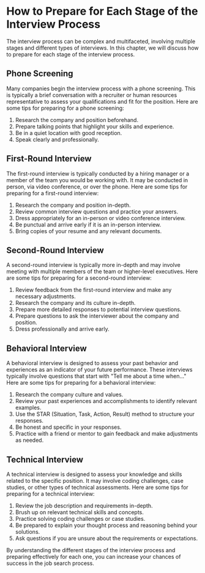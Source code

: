 How to Prepare for Each Stage of the Interview Process
======================================================================================================

The interview process can be complex and multifaceted, involving multiple stages and different types of interviews. In this chapter, we will discuss how to prepare for each stage of the interview process.

Phone Screening
---------------

Many companies begin the interview process with a phone screening. This is typically a brief conversation with a recruiter or human resources representative to assess your qualifications and fit for the position. Here are some tips for preparing for a phone screening:

1. Research the company and position beforehand.
2. Prepare talking points that highlight your skills and experience.
3. Be in a quiet location with good reception.
4. Speak clearly and professionally.

First-Round Interview
---------------------

The first-round interview is typically conducted by a hiring manager or a member of the team you would be working with. It may be conducted in person, via video conference, or over the phone. Here are some tips for preparing for a first-round interview:

1. Research the company and position in-depth.
2. Review common interview questions and practice your answers.
3. Dress appropriately for an in-person or video conference interview.
4. Be punctual and arrive early if it is an in-person interview.
5. Bring copies of your resume and any relevant documents.

Second-Round Interview
----------------------

A second-round interview is typically more in-depth and may involve meeting with multiple members of the team or higher-level executives. Here are some tips for preparing for a second-round interview:

1. Review feedback from the first-round interview and make any necessary adjustments.
2. Research the company and its culture in-depth.
3. Prepare more detailed responses to potential interview questions.
4. Prepare questions to ask the interviewer about the company and position.
5. Dress professionally and arrive early.

Behavioral Interview
--------------------

A behavioral interview is designed to assess your past behavior and experiences as an indicator of your future performance. These interviews typically involve questions that start with "Tell me about a time when..." Here are some tips for preparing for a behavioral interview:

1. Research the company culture and values.
2. Review your past experiences and accomplishments to identify relevant examples.
3. Use the STAR (Situation, Task, Action, Result) method to structure your responses.
4. Be honest and specific in your responses.
5. Practice with a friend or mentor to gain feedback and make adjustments as needed.

Technical Interview
-------------------

A technical interview is designed to assess your knowledge and skills related to the specific position. It may involve coding challenges, case studies, or other types of technical assessments. Here are some tips for preparing for a technical interview:

1. Review the job description and requirements in-depth.
2. Brush up on relevant technical skills and concepts.
3. Practice solving coding challenges or case studies.
4. Be prepared to explain your thought process and reasoning behind your solutions.
5. Ask questions if you are unsure about the requirements or expectations.

By understanding the different stages of the interview process and preparing effectively for each one, you can increase your chances of success in the job search process.
